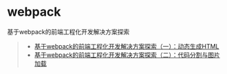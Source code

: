 # webpack
基于webpack的前端工程化开发解决方案探索
> * [基于webpack的前端工程化开发解决方案探索（一）：动态生成HTML](http://www.cnblogs.com/souvenir/p/5015418.html)
> * [基于webpack的前端工程化开发解决方案探索（二）：代码分割与图片加载](http://www.cnblogs.com/souvenir/p/5017037.html )
